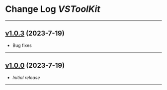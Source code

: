 # Change Log _VSToolKit_

---

## [v1.0.3](https://github.com/phil1436/VSToolKit/tree/1.0.3) (2023-7-19)

-   Bug fixes

---

## [v1.0.0](https://github.com/phil1436/VSToolKit/tree/1.0.0) (2023-7-19)

-   _Initial release_

---
